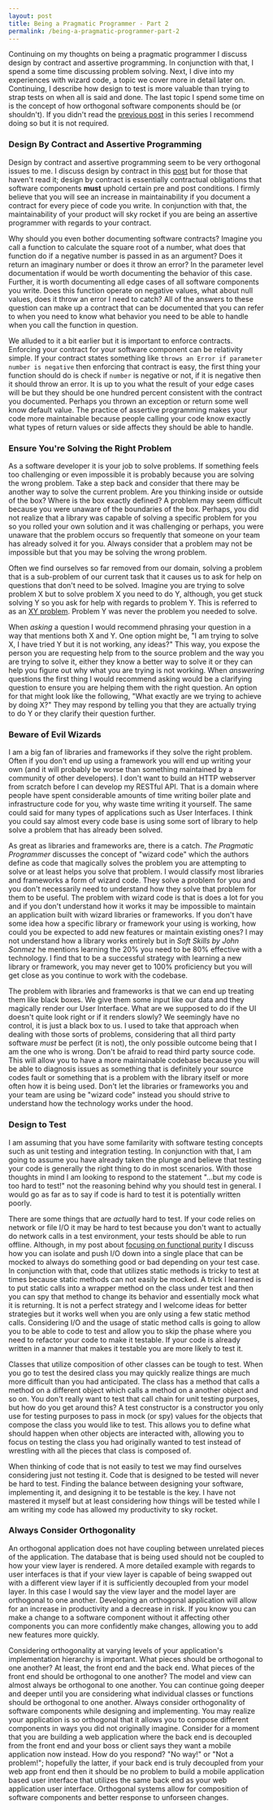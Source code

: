 ```yaml
---
layout: post
title: Being a Pragmatic Programmer - Part 2
permalink: /being-a-pragmatic-programmer-part-2
---
```


Continuing on my thoughts on being a pragmatic programmer I discuss design by contract and assertive programming. In conjunction with that, I spend a some time discussing problem solving. Next, I dive into my experiences with wizard code, a topic we cover more in detail later on. Continuing, I describe how design to test is more valuable than trying to strap tests on when all is said and done. The last topic I spend some time on is the concept of how orthogonal software components should be (or shouldn't). If you didn't read the [previous post](/being-a-pragmatic-programmer-part-1) in this series I recommend doing so but it is not required.

### Design By Contract and Assertive Programming
Design by contract and assertive programming seem to be very orthogonal issues to me. I discuss design by contract in this [post](/design-by-contract-with-react-and-redux) but for those that haven't read it; design by contract is essentially contractual obligations that software components __must__ uphold certain pre and post conditions. I firmly believe that you will see an increase in maintainability if you document a contract for every piece of code you write. In conjunction with that, the maintainability of your product will sky rocket if you are being an assertive programmer with regards to your contract.

Why should you even bother documenting software contracts? Imagine you call a function to calculate the square root of a number, what does that function do if a negative number is passed in as an argument? Does it return an imaginary number or does it throw an error? In the parameter level documentation if would be worth documenting the behavior of this case. Further, it is worth documenting all edge cases of all software components you write. Does this function operate on negative values, what about null values, does it throw an error I need to catch? All of the answers to these question can make up a contract that can be documented that you can refer to when you need to know what behavior you need to be able to handle when you call the function in question.

We alluded to it a bit earlier but it is important to enforce contracts. Enforcing your contract for your software component can be relativity simple. If your contract states something like `throws an Error if parameter number is negative` then enforcing that contract is easy, the first thing your function should do is check if `number` is negative or not, if it is negative then it should throw an error. It is up to you what the result of your edge cases will be but they should be one hundred percent consistent with the contract you documented. Perhaps you thrown an exception or return some well know default value. The practice of assertive programming makes your code more maintainable because people calling your code know exactly what types of return values or side affects they should be able to handle.

### Ensure You're Solving the Right Problem
As a software developer it is your job to solve problems. If something feels too challenging or even impossible it is probably because you are solving the wrong problem. Take a step back and consider that there may be another way to solve the current problem. Are you thinking inside or outside of the box? Where is the box exactly defined? A problem may seem difficult because you were unaware of the boundaries of the box. Perhaps, you did not realize that a library was capable of solving a specific problem for you so you rolled your own solution and it was challenging or perhaps, you were unaware that the problem occurs so frequently that someone on your team has already solved it for you. Always consider that a problem may not be impossible but that you may be solving the wrong problem.

Often we find ourselves so far removed from our domain, solving a problem that is a sub-problem of our current task that it causes us to ask for help on questions that don't need to be solved. Imagine you are trying to solve problem X but to solve problem X you need to do Y, although, you get stuck solving Y so you ask for help with regards to problem Y. This is referred to as an [XY problem](https://meta.stackexchange.com/questions/66377/what-is-the-xy-problem). Problem Y was never the problem you needed to solve. 

When *asking* a question I would recommend phrasing your question in a way that mentions both X and Y. One option might be, "I am trying to solve X, I have tried Y but it is not working, any ideas?" This way, you expose the person you are requesting help from to the source problem and the way you are trying to solve it, either they know a better way to solve it or they can help you figure out why what you are trying is not working. When *answering* questions the first thing I would recommend asking would be a clarifying question to ensure you are helping them with the right question. An option for that might look like the following, "What exactly are we trying to achieve by doing X?" They may respond by telling you that they are actually trying to do Y or they clarify their question further.  

### Beware of Evil Wizards
I am a big fan of libraries and frameworks if they solve the right problem. Often if you don't end up using a framework you will end up writing your own (and it will probably be worse than something maintained by a community of other developers). I don't want to build an HTTP webserver from scratch before I can develop my RESTful API. That is a domain where people have spent considerable amounts of time writing boiler plate and infrastructure code for you, why waste time writing it yourself. The same could said for many types of applications such as User Interfaces. I think you could say almost every code base is using some sort of library to help solve a problem that has already been solved.

As great as libraries and frameworks are, there is a catch. *The Pragmatic Programmer* discusses the concept of "wizard code" which the authors define as code that magically solves the problem you are attempting to solve or at least helps you solve that problem. I would classify most libraries and frameworks a form of wizard code. They solve a problem for you and you don't necessarily need to understand how they solve that problem for them to be useful. The problem with wizard code is that is does a lot for you and if you don't understand how it works it may be impossible to maintain an application built with wizard libraries or frameworks. If you don't have some idea how a specific library or framework your using is working, how could you be expected to add new features or maintain existing ones? I may not understand how a library works entirely but in *Soft Skills by John Sonmez* he mentions learning the 20% you need to be 80% effective with a technology. I find that to be a successful strategy with learning a new library or framework, you may never get to 100% proficiency but you will get close as you continue to work with the codebase.

The problem with libraries and frameworks is that we can end up treating them like black boxes. We give them some input like our data and they magically render our User Interface. What are we supposed to do if the UI doesn't quite look right or if it renders slowly? We seemingly have no control, it is just a black box to us. I used to take that approach when dealing with those sorts of problems, considering that all third party software *must* be perfect (it is not), the only possible outcome being that I am the one who is wrong. Don't be afraid to read third party source code. This will allow you to have a more maintainable codebase because you will be able to diagnosis issues as something that is definitely your source codes fault or something that is a problem with the library itself or more often how it is being used. Don't let the libraries or frameworks you and your team are using be "wizard code" instead you should strive to understand how the technology works under the hood.

### Design to Test
I am assuming that you have some familarity with software testing concepts such as unit testing and integration testing. In conjunction with that, I am going to assume you have already taken the plunge and believe that testing your code is generally the right thing to do in most scenarios. With those thoughts in mind I am looking to respond to the statement "...but my code is too hard to test!" not the reasoning behind why you should test in general. I would go as far as to say if code is hard to test it is potentially written poorly.

There are some things that are *actually* hard to test. If your code relies on network or file I/O it may be hard to test because you don't want to actually do network calls in a test environment, your tests should be able to run offline. Although, in my post about [focusing on functional purity](/focusing-on-functional-purity) I discuss how you can isolate and push I/O down into a single place that can be mocked to always do something good or bad depending on your test case. In conjunction with that, code that utilizes static methods is tricky to test at times because static methods can not easily be mocked. A trick I learned is to put static calls into a wrapper method on the class under test and then you can spy that method to change its behavior and essentially mock what it is returning. It is not a perfect strategy and I welcome ideas for better strategies but it works well when you are only using a few static method calls. Considering I/O and the usage of static method calls is going to allow you to be able to code to test and allow you to skip the phase where you need to refactor your code to make it testable. If your code is already written in a manner that makes it testable you are more likely to test it.

Classes that utilize composition of other classes can be tough to test. When you go to test the desired class you may quickly realize things are much more difficult than you had anticipated. The class has a method that calls a method on a different object which calls a method on a another object and so on. You don't really want to test that call chain for unit testing purposes, but how do you get around this? A test constructor is a constructor you only use for testing purposes to pass in mock (or spy) values for the objects that compose the class you would like to test. This allows you to define what should happen when other objects are interacted with, allowing you to focus on testing the class you had originally wanted to test instead of wrestling with all the pieces that class is composed of. 

When thinking of code that is not easily to test we may find ourselves considering just not testing it. Code that is designed to be tested will never be hard to test. Finding the balance between designing your software, implementing it, and designing it to be testable is the key. I have not mastered it myself but at least considering how things will be tested while I am writing my code has allowed my productivity to sky rocket. 

### Always Consider Orthogonality
An orthogonal application does not have coupling between unrelated pieces of the application. The database that is being used should not be coupled to how your view layer is rendered. A more detailed example with regards to user interfaces is that if your view layer is capable of being swapped out with a different view layer if it is sufficiently decoupled from your model layer. In this case I would say the view layer and the model layer are orthogonal to one another. Developing an orthogonal application will allow for an increase in productivity and a decrease in risk. If you know you can make a change to a software component without it affecting other components you can more confidently make changes, allowing you to add new features more quickly.

Considering orthogonality at varying levels of your application's implementation hierarchy is important. What pieces should be orthogonal to one another? At least, the front end and the back end. What pieces of the front end should be orthogonal to one another? The model and view can almost always be orthogonal to one another. You can continue going deeper and deeper until you are considering what individual classes or functions should be orthogonal to one another. Always consider orthogonality of software components while designing and implementing. You may realize your application is so orthogonal that it allows you to compose different components in ways you did not originally imagine. Consider for a moment that you are building a web application where the back end is decoupled from the front end and your boss or client says they want a mobile application now instead. How do you respond? "No way!" or "Not a problem!"; hopefully the latter, if your back end is truly decoupled from your web app front end then it should be no problem to build a mobile application based user interface that utilizes the same back end as your web application user interface. Orthogonal systems allow for composition of software components and better response to unforseen changes.
